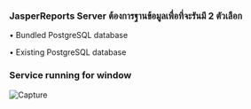 ### JasperReports Server ต้องการฐานข้อมูลเพื่อที่จะรันมี 2 ตัวเลือก

•	Bundled PostgreSQL database

•	Existing PostgreSQL database

### Service running for window

![Capture](https://user-images.githubusercontent.com/15135199/100197060-608f4280-2f2c-11eb-8a3b-a8799c45b1f7.JPG)
